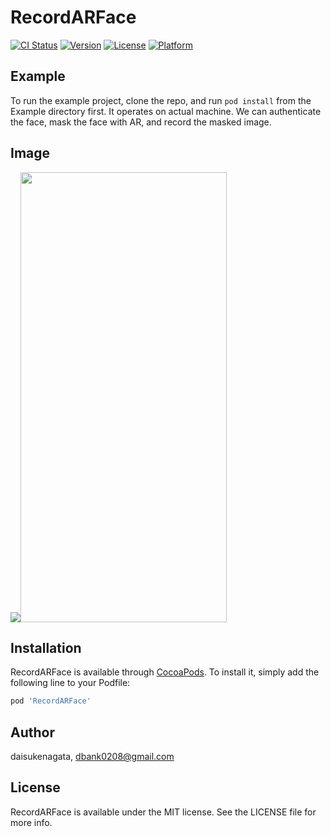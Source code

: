 # RecordARFace

[![CI Status](https://img.shields.io/travis/daisukenagata/RecordARFace.svg?style=flat)](https://travis-ci.org/daisukenagata/RecordARFace)
[![Version](https://img.shields.io/cocoapods/v/RecordARFace.svg?style=flat)](https://cocoapods.org/pods/RecordARFace)
[![License](https://img.shields.io/cocoapods/l/RecordARFace.svg?style=flat)](https://cocoapods.org/pods/RecordARFace)
[![Platform](https://img.shields.io/cocoapods/p/RecordARFace.svg?style=flat)](https://cocoapods.org/pods/RecordARFace)

## Example

To run the example project, clone the repo, and run `pod install` from the Example directory first.
It operates on actual machine.
We can authenticate the face, mask the face with AR, and record the masked image.

## Image
![](https://user-images.githubusercontent.com/16457165/50737574-57990900-120e-11e9-9f7e-ac8d030757a8.gif)<img src="https://user-images.githubusercontent.com/16457165/50793605-1b4bd280-130c-11e9-89bb-3db584ce6108.png" width="330" height="720">

## Installation

RecordARFace is available through [CocoaPods](https://cocoapods.org). To install
it, simply add the following line to your Podfile:

```ruby
pod 'RecordARFace'
```

## Author

daisukenagata, dbank0208@gmail.com

## License

RecordARFace is available under the MIT license. See the LICENSE file for more info.
